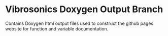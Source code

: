 # Vibrosonics Doxygen Output Branch


Contains Doxygen html output files used to construct the github pages website for function and variable documentation.
